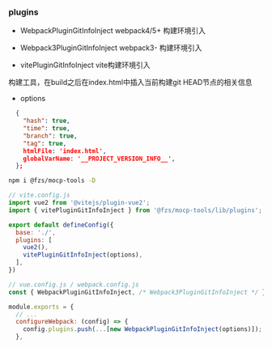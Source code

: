 ### plugins

-   WebpackPluginGitInfoInject
  webpack4/5+ 构建环境引入

-   Webpack3PluginGitInfoInject
  webpack3- 构建环境引入

-   vitePluginGitInfoInject
  vite构建环境引入

构建工具，在build之后在index.html中插入当前构建git HEAD节点的相关信息

- options
```json
  {
    "hash": true,
    "time": true,
    "branch": true,
    "tag": true,
    htmlFile: 'index.html',
    globalVarName: '__PROJECT_VERSION_INFO__',
  };
```


```bash
npm i @fzs/mocp-tools -D
```

```js
// vite.config.js
import vue2 from '@vitejs/plugin-vue2';
import { vitePluginGitInfoInject } from '@fzs/mocp-tools/lib/plugins';

export default defineConfig({
  base: './',
  plugins: [
    vue2(),
    vitePluginGitInfoInject(options),
  ],
})
```


```js
// vue.config.js / webpack.config.js
const { WebpackPluginGitInfoInject, /* Webpack3PluginGitInfoInject */ } = require('@fzs/mocp-tools/lib/plugins');

module.exports = {
  // ...
  configureWebpack: (config) => {
    config.plugins.push(...[new WebpackPluginGitInfoInject(options)]);
  },
```
